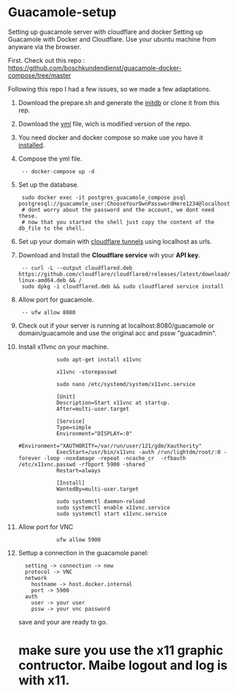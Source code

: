 # Guacamole-setup
Setting up guacamole server with cloudflare and docker
Setting up Guacamole with Docker and Cloudflare.
Use your ubuntu machine from anyware via the browser.

First. Check out this repo :
https://github.com/boschkundendienst/guacamole-docker-compose/tree/master

Following this repo I had a few issues, so we made a few adaptations.

1. Download the prepare.sh and generate the [initdb](/initdb.sql) or clone it from this rep.
2. Download the [yml](/docker-compose.yml) file, wich is modified version of the repo.
3. You need docker and docker compose so make use you have it [installed](https://docs.docker.com/engine/install/ubuntu/).
4. Compose the yml file.

        -- docker-compose up -d 
        
5. Set up the database.

        sudo docker exec -it postgres_guacamole_compose psql postgresql://guacamole_user:ChooseYourOwnPasswordHere1234@localhost/acamole_db
        # dont worry about the password and the account, we dont need these.
        # now that you started the shell just copy the content of the db_file to the shell.
        
6. Set up your domain with [cloudflare tunnels](https://www.cloudflare.com/products/tunnel/) using localhost as urls.
7. Download and Install the __Cloudflare service__ wih your __API key__.

        -- curl -L --output cloudflared.deb https://github.com/cloudflare/cloudflared/releases/latest/download/cloudflared-linux-amd64.deb && /
        sudo dpkg -i cloudflared.deb && sudo cloudflared service install 
        
8. Allow port for guacamole.

        -- ufw allow 8080
        
9. Check out if your server is running at localhost:8080/guacamole or domain/guacamole and use the original acc and pssw "guacadmin".
10. Install x11vnc on your machine.

                    sudo apt-get install x11vnc 

                    x11vnc -storepasswd 

                    sudo nano /etc/systemd/system/x11vnc.service 

                    [Unit]
                    Description=Start x11vnc at startup.
                    After=multi-user.target

                    [Service]
                    Type=simple
                    Environment="DISPLAY=:0"
                    #Environment="XAUTHORITY=/var/run/user/121/gdm/Xauthority"
                    ExecStart=/usr/bin/x11vnc -auth /run/lightdm/root/:0 -forever -loop -noxdamage -repeat -ncache_cr  -rfbauth /etc/x11vnc.passwd -rfbport 5900 -shared
                    Restart=always

                    [Install]
                    WantedBy=multi-user.target
                    
                    sudo systemctl daemon-reload 
                    sudo systemctl enable x11vnc.service 
                    sudo systemctl start x11vnc.service 

12. Allow port for VNC

                    ufw allow 5900    

13. Settup a connection in the guacamole panel:

          setting -> connection -> new
          protocol -> VNC
          network
            hostname -> host.docker.internal 
            port -> 5900
          auth
            user -> your user
            pssw -> your vnc password
    save and your are ready to go.
    # make sure you use the x11 graphic contructor. Maibe logout and log is with x11.     
